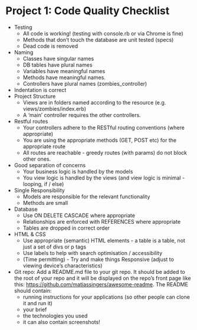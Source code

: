 # Project 1: Code Quality Checklist

- Testing
  - All code is working! (testing with console.rb or via Chrome is fine)
  - Methods that don’t touch the database are unit tested (specs)
  - Dead code is removed
- Naming
  - Classes have singular names
  - DB tables have plural names
  - Variables have meaningful names
  - Methods have meaningful names.
  - Controllers have plural names (zombies_controller)
- Indentation is correct
- Project Structure
  - Views are in folders named according to the resource (e.g. views/zombies/index.erb)
  - A ‘main’ controller requires the other controllers.
- Restful routes
  - Your controllers adhere to the RESTful routing conventions (where appropriate)
  - You are using the appropriate methods (GET, POST etc) for the appropriate route
  - All routes are reachable - greedy routes (with params) do not block other ones.
- Good separation of concerns
  - Your business logic is handled by the models
  - You view logic is handled by the views (and view logic is minimal - looping, if / else)
- Single Responsibility
  - Models are responsible for the relevant functionality
  - Methods are small
- Database
  - Use ON DELETE CASCADE where appropriate
  - Relationships are enforced with REFERENCES where appropriate
  - Tables are dropped in correct order
- HTML & CSS
  - Use appropriate (semantic) HTML elements - a table is a table, not just a set of divs or p tags
  - Use labels to help with search optimisation / accessibility
  - (Time permitting) - Try and make things Responsive (adjust to viewing device’s characteristics)
- Git repo: Add a README.md file to your git repo. It should be added to the root of your repo and it will be displayed on the repo’s front page like this: https://github.com/matiassingers/awesome-readme.
The README should contain:
  - running instructions for your applications (so other people can clone it and run it)
  - your brief
  - the technologies you used
  - it can also contain screenshots!
